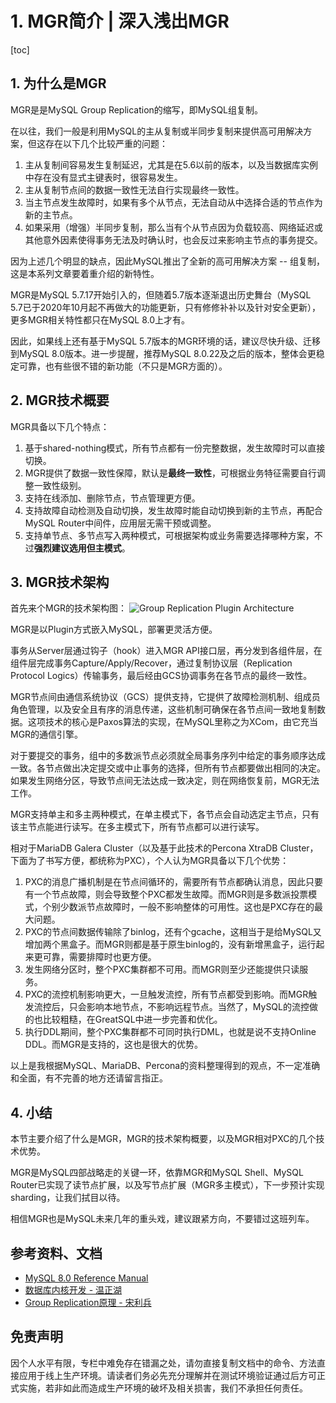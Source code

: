 # 1. MGR简介 | 深入浅出MGR

[toc]

## 1. 为什么是MGR
MGR是是MySQL Group Replication的缩写，即MySQL组复制。

在以往，我们一般是利用MySQL的主从复制或半同步复制来提供高可用解决方案，但这存在以下几个比较严重的问题：
1. 主从复制间容易发生复制延迟，尤其是在5.6以前的版本，以及当数据库实例中存在没有显式主键表时，很容易发生。
2. 主从复制节点间的数据一致性无法自行实现最终一致性。
3. 当主节点发生故障时，如果有多个从节点，无法自动从中选择合适的节点作为新的主节点。
4. 如果采用（增强）半同步复制，那么当有个从节点因为负载较高、网络延迟或其他意外因素使得事务无法及时确认时，也会反过来影响主节点的事务提交。

因为上述几个明显的缺点，因此MySQL推出了全新的高可用解决方案 -- 组复制，这是本系列文章要着重介绍的新特性。

MGR是MySQL 5.7.17开始引入的，但随着5.7版本逐渐退出历史舞台（MySQL 5.7已于2020年10月起不再做大的功能更新，只有修修补补以及针对安全更新），更多MGR相关特性都只在MySQL 8.0上才有。

因此，如果线上还有基于MySQL 5.7版本的MGR环境的话，建议尽快升级、迁移到MySQL 8.0版本。进一步提醒，推荐MySQL 8.0.22及之后的版本，整体会更稳定可靠，也有些很不错的新功能（不只是MGR方面的）。

## 2. MGR技术概要
MGR具备以下几个特点：
1. 基于shared-nothing模式，所有节点都有一份完整数据，发生故障时可以直接切换。
2. MGR提供了数据一致性保障，默认是**最终一致性**，可根据业务特征需要自行调整一致性级别。
3. 支持在线添加、删除节点，节点管理更方便。
4. 支持故障自动检测及自动切换，发生故障时能自动切换到新的主节点，再配合MySQL Router中间件，应用层无需干预或调整。
5. 支持单节点、多节点写入两种模式，可根据架构或业务需要选择哪种方案，不过**强烈建议选用但主模式**。

## 3. MGR技术架构
首先来个MGR的技术架构图：
![Group Replication Plugin Architecture](https://dev.mysql.com/doc/refman/5.7/en/images/gr-plugin-blocks.png)

MGR是以Plugin方式嵌入MySQL，部署更灵活方便。

事务从Server层通过钩子（hook）进入MGR API接口层，再分发到各组件层，在组件层完成事务Capture/Apply/Recover，通过复制协议层（Replication Protocol Logics）传输事务，最后经由GCS协调事务在各节点的最终一致性。

MGR节点间由通信系统协议（GCS）提供支持，它提供了故障检测机制、组成员角色管理，以及安全且有序的消息传递，这些机制可确保在各节点间一致地复制数据。这项技术的核心是Paxos算法的实现，在MySQL里称之为XCom，由它充当MGR的通信引擎。

对于要提交的事务，组中的多数派节点必须就全局事务序列中给定的事务顺序达成一致。各节点做出决定提交或中止事务的选择，但所有节点都要做出相同的决定。如果发生网络分区，导致节点间无法达成一致决定，则在网络恢复前，MGR无法工作。

MGR支持单主和多主两种模式，在单主模式下，各节点会自动选定主节点，只有该主节点能进行读写。在多主模式下，所有节点都可以进行读写。

相对于MariaDB Galera Cluster（以及基于此技术的Percona XtraDB Cluster，下面为了书写方便，都统称为PXC），个人认为MGR具备以下几个优势：
1. PXC的消息广播机制是在节点间循环的，需要所有节点都确认消息，因此只要有一个节点故障，则会导致整个PXC都发生故障。而MGR则是多数派投票模式，个别少数派节点故障时，一般不影响整体的可用性。这也是PXC存在的最大问题。
2. PXC的节点间数据传输除了binlog，还有个gcache，这相当于是给MySQL又增加两个黑盒子。而MGR则都是基于原生binlog的，没有新增黑盒子，运行起来更可靠，需要排障时也更方便。
3. 发生网络分区时，整个PXC集群都不可用。而MGR则至少还能提供只读服务。
4. PXC的流控机制影响更大，一旦触发流控，所有节点都受到影响。而MGR触发流控后，只会影响本地节点，不影响远程节点。当然了，MySQL的流控做的也比较粗糙，在GreatSQL中进一步完善和优化。
5. 执行DDL期间，整个PXC集群都不可同时执行DML，也就是说不支持Online DDL。而MGR是支持的，这也是很大的优势。

以上是我根据MySQL、MariaDB、Percona的资料整理得到的观点，不一定准确和全面，有不完善的地方还请留言指正。

## 4. 小结
本节主要介绍了什么是MGR，MGR的技术架构概要，以及MGR相对PXC的几个技术优势。

MGR是MySQL四部战略走的关键一环，依靠MGR和MySQL Shell、MySQL Router已实现了读节点扩展，以及写节点扩展（MGR多主模式），下一步预计实现sharding，让我们拭目以待。

相信MGR也是MySQL未来几年的重头戏，建议跟紧方向，不要错过这班列车。

## 参考资料、文档
- [MySQL 8.0 Reference Manual](https://dev.mysql.com/doc/refman/8.0/en/group-replication.html) 
- [数据库内核开发 - 温正湖](https://www.zhihu.com/column/c_206071340)
- [Group Replication原理 - 宋利兵](https://mp.weixin.qq.com/s/LFJtdpISVi45qv9Wksv19Q)

## 免责声明
因个人水平有限，专栏中难免存在错漏之处，请勿直接复制文档中的命令、方法直接应用于线上生产环境。请读者们务必先充分理解并在测试环境验证通过后方可正式实施，若非如此而造成生产环境的破坏及相关损害，我们不承担任何责任。